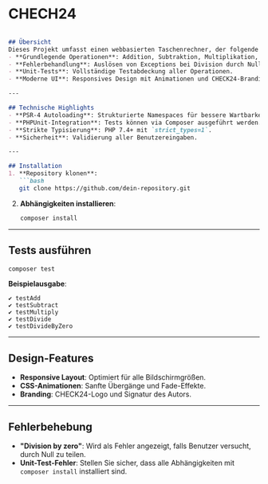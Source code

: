 # CHECH24
```markdown

## Übersicht  
Dieses Projekt umfasst einen webbasierten Taschenrechner, der folgende Funktionen unterstützt:  
- **Grundlegende Operationen**: Addition, Subtraktion, Multiplikation, Division.  
- **Fehlerbehandlung**: Auslösen von Exceptions bei Division durch Null.  
- **Unit-Tests**: Vollständige Testabdeckung aller Operationen.  
- **Moderne UI**: Responsives Design mit Animationen und CHECK24-Branding.  

---

## Technische Highlights  
- **PSR-4 Autoloading**: Strukturierte Namespaces für bessere Wartbarkeit.  
- **PHPUnit-Integration**: Tests können via Composer ausgeführt werden.  
- **Strikte Typisierung**: PHP 7.4+ mit `strict_types=1`.  
- **Sicherheit**: Validierung aller Benutzereingaben.  

---

## Installation  
1. **Repository klonen**:  
   ```bash  
   git clone https://github.com/dein-repository.git  
   ```  
2. **Abhängigkeiten installieren**:  
   ```bash  
   composer install  
   ```  

---

## Tests ausführen  
```bash  
composer test  
```  
**Beispielausgabe**:  
```  
✔ testAdd  
✔ testSubtract  
✔ testMultiply  
✔ testDivide  
✔ testDivideByZero  
```  
---

## Design-Features  
- **Responsive Layout**: Optimiert für alle Bildschirmgrößen.  
- **CSS-Animationen**: Sanfte Übergänge und Fade-Effekte.  
- **Branding**: CHECK24-Logo und Signatur des Autors.  

---

## Fehlerbehebung  
- **"Division by zero"**: Wird als Fehler angezeigt, falls Benutzer versucht, durch Null zu teilen.  
- **Unit-Test-Fehler**: Stellen Sie sicher, dass alle Abhängigkeiten mit `composer install` installiert sind.  
